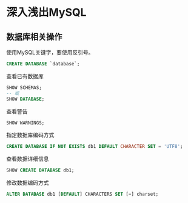 # 深入浅出MySQL

## 数据库相关操作

使用MySQL关键字，要使用反引号。

```sql
CREATE DATABASE `database`;
```

查看已有数据库

```sql
SHOW SCHEMAS;
-- 或
SHOW DATABASE;
```

查看警告

```sql
SHOW WARNINGS;
``` 

指定数据库编码方式

```sql
CREATE DATABASE IF NOT EXISTS db1 DEFAULT CHARACTER SET = 'UTF8';
```

查看数据详细信息

```sql
SHOW CREATE DATABASE db1;
```

修改数据编码方式

```sql
ALTER DATABASE db1 [DEFAULT] CHARACTERS SET [=] charset;
```